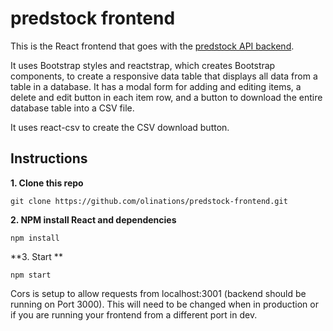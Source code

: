 # predstock frontend

This is the React frontend that goes with the [predstock API backend](https://github.com/ricardo-tavares-santos/predstock-api). 

It uses Bootstrap styles and reactstrap, which creates Bootstrap components, to create a responsive data table that displays all data from a table in a database. It has a modal form for adding and editing items, a delete and edit button in each item row, and a button to download the entire database table into a CSV file.

It uses react-csv to create the CSV download button.

## Instructions

**1. Clone this repo**

```
git clone https://github.com/olinations/predstock-frontend.git
```

**2. NPM install React and dependencies**

```
npm install
```

**3. Start **

```
npm start
```

Cors is setup to allow requests from localhost:3001 (backend should be running on Port 3000). This will need to be changed when in production or if you are running your frontend from a different port in dev.